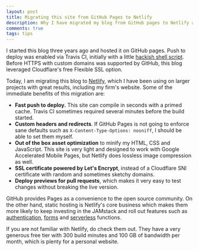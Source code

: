 ```yaml
---
layout: post
title: Migrating this site from GitHub Pages to Netlify
description: Why I have migrated my blog from GitHub pages to Netlify and some of the immediate benefits.
comments: true
tags: tips
---
```


I started this blog three years ago and hosted it on GitHub pages. Push to deploy was enabled via Travis CI, initially with a little [hackish shell script](https://github.com/PierreLvx/lavaux.lv/commit/4851726eeed61c0c57072a3170122d4e7488f68a). Before HTTPS with custom domains was supported by GitHub, this blog leveraged Cloudflare's free Flexible SSL option.

Today, I am migrating this blog to [Netlify](https://www.netlify.com/), which I have been using on larger projects with great results, including my firm's website. Some of the immediate benefits of this migration are:

- **Fast push to deploy.** This site can compile in seconds with a primed cache. Travis CI sometimes required several minutes before the build started.
- **Custom headers and redirects**. If GitHub Pages is not going to enforce sane defaults such as `X-Content-Type-Options: nosniff`, I should be able to set them myself.
- **Out of the box asset optimization** to minify my HTML, CSS and JavaScript. This site is very light and designed to work with Google Accelerated Mobile Pages, but Netlify does lossless image compression as well.
- **SSL certificate powered by Let's Encrypt**, instead of a Cloudflare SNI certificate with random and sometimes sketchy domains.
- **Deploy previews for pull requests**, which makes it very easy to test changes without breaking the live version.

GitHub provides Pages as a convenience to the open source community. On the other hand, static hosting is Netlify's core business which makes them more likely to keep investing in the JAMstack and roll out features such as [authentication](https://docs.netlify.com/visitor-access/identity/), [forms](https://docs.netlify.com/forms/setup/) and [serverless](https://docs.netlify.com/functions/overview/) functions.

If you are not familiar with Netlify, do check them out. They have a very generous free tier with 300 build minutes and 100 GB of bandwidth per month, which is plenty for a personal website.
